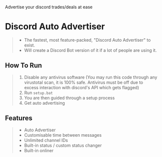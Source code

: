 Advertise your discord trades/deals at ease

# Discord Auto Advertiser
> + The fastest, most feature-packed, "Discord Auto Advertiser" to exist.
> + Will create a Discord Bot version of it if a lot of people are using it. 

## How To Run
> 1) Disable any antivirus software (You may run this code through any virustotal scan, it is 100% safe. Antivirus must be off due to excess interaction with discord's API which gets flagged)
> 2) Run `setup.bat`
> 3) You are then guided through a setup process
> 4) Get auto advertising 

## Features
> + Auto Advertiser
> + Customisable time between messages
> + Unlimited channel IDs
> + Built-in status / custom status changer
> + Built-in onliner
